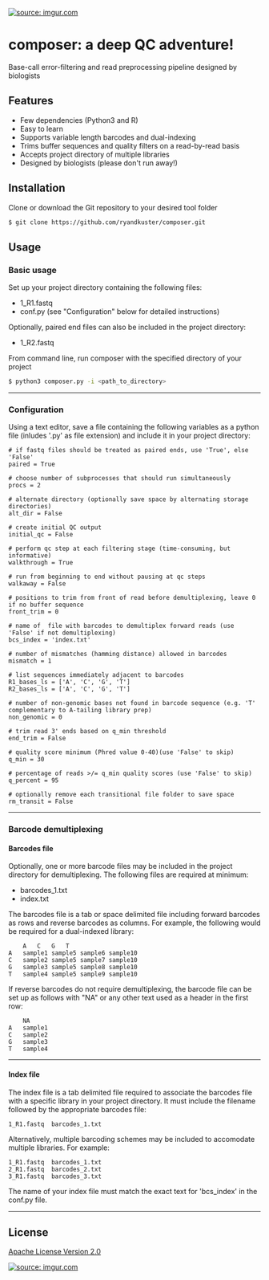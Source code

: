 <a href="https://imgur.com/gYTN9Hv"><img src="https://i.imgur.com/gYTN9Hv.png" title="source: imgur.com" /></a>

# composer: a deep QC adventure!

Base-call error-filtering and read preprocessing pipeline designed by biologists

## Features

- Few dependencies (Python3 and R)
- Easy to learn
- Supports variable length barcodes and dual-indexing
- Trims buffer sequences and quality filters on a read-by-read basis
- Accepts project directory of multiple libraries
- Designed by biologists (please don't run away!)

## Installation

Clone or download the Git repository to your desired tool folder

```bash
$ git clone https://github.com/ryandkuster/composer.git
```

## Usage

### Basic usage

Set up your project directory containing the following files:
- 1_R1.fastq
- conf.py (see "Configuration" below for detailed instructions)

Optionally, paired end files can also be included in the project directory:
- 1_R2.fastq

From command line, run composer with the specified directory of your project
```bash
$ python3 composer.py -i <path_to_directory>
```

***

### Configuration
Using a text editor, save a file containing the following variables as a python file (inludes '.py' as file extension) and include it in your project directory:

```
# if fastq files should be treated as paired ends, use 'True', else 'False'
paired = True

# choose number of subprocesses that should run simultaneously
procs = 2

# alternate directory (optionally save space by alternating storage directories)
alt_dir = False

# create initial QC output
initial_qc = False

# perform qc step at each filtering stage (time-consuming, but informative)
walkthrough = True

# run from beginning to end without pausing at qc steps
walkaway = False

# positions to trim from front of read before demultiplexing, leave 0 if no buffer sequence
front_trim = 0

# name of  file with barcodes to demultiplex forward reads (use 'False' if not demultiplexing)
bcs_index = 'index.txt'

# number of mismatches (hamming distance) allowed in barcodes
mismatch = 1

# list sequences immediately adjacent to barcodes
R1_bases_ls = ['A', 'C', 'G', 'T']
R2_bases_ls = ['A', 'C', 'G', 'T']

# number of non-genomic bases not found in barcode sequence (e.g. 'T' complementary to A-tailing library prep)
non_genomic = 0

# trim read 3' ends based on q_min threshold
end_trim = False

# quality score minimum (Phred value 0-40)(use 'False' to skip)
q_min = 30

# percentage of reads >/= q_min quality scores (use 'False' to skip)
q_percent = 95

# optionally remove each transitional file folder to save space
rm_transit = False
```

***

### Barcode demultiplexing
#### Barcodes file
Optionally, one or more barcode files may be included in the project directory for demultiplexing. The following files are required at minimum:
- barcodes_1.txt
- index.txt

The barcodes file is a tab or space delimited file including forward barcodes as rows and reverse barcodes as columns. For example, the following would be required for a dual-indexed library:

```
	A	C	G	T
A	sample1	sample5	sample6	sample10
C	sample2	sample5	sample7	sample10
G	sample3	sample5	sample8	sample10
T	sample4	sample5	sample9	sample10
```

If reverse barcodes do not require demultiplexing, the barcode file can be set up as follows with "NA" or any other text used as a header in the first row:

```
	NA
A	sample1
C	sample2
G	sample3
T	sample4
```

***

#### Index file
The index file is a tab delimited file required to associate the barcodes file with a specific library in your project directory. It must include the filename followed by the appropriate barcodes file:

```
1_R1.fastq  barcodes_1.txt
```

Alternatively, multiple barcoding schemes may be included to accomodate multiple libraries. For example:

```
1_R1.fastq  barcodes_1.txt
2_R1.fastq  barcodes_2.txt
3_R1.fastq  barcodes_3.txt
```

The name of your index file must match the exact text for 'bcs_index' in the conf.py file.

***

## License

<a href="https://github.com/ryandkuster/Pipeline/blob/master/LICENSE">Apache License Version 2.0</a>

<a href="https://imgur.com/uQ0kCRk"><img src="https://i.imgur.com/uQ0kCRk.png" title="source: imgur.com" /></a>

